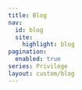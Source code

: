 ```yaml
---
title: Blog
nav:
  id: blog
  site:
    highlight: blog
pagination:
  enabled: true
series: Privilege
layout: custom/blog
---
```


